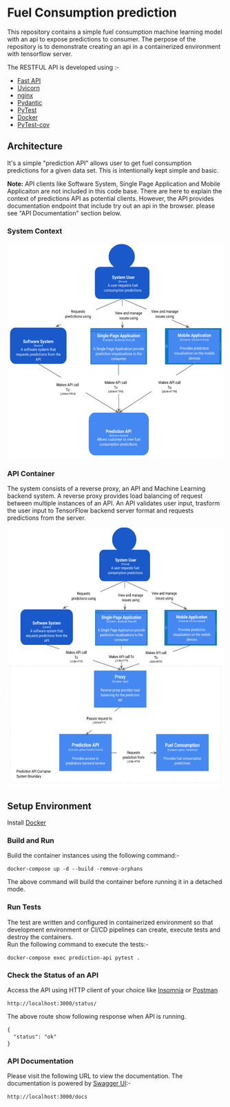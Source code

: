 # Fuel Consumption prediction
This repository contains a simple fuel consumption machine learning model with an api to expose predictions
to consumer. The perpose of the repository is to demonstrate creating an api in a containerized environment
with tensorflow server.

The RESTFUL API is developed using :-
* [Fast API](https://fastapi.tiangolo.com/)
* [Uvicorn](https://www.uvicorn.org/)
* [nginx](https://nginx.org/en/)
* [Pydantic](https://pydantic-docs.helpmanual.io/)
* [PyTest](https://docs.pytest.org/en/stable/)
* [Docker](https://www.docker.com/)
* [PyTest-cov](https://pypi.org/project/pytest-cov/)

## Architecture
It's a simple "prediction API" allows user to get fuel consumption predictions for a given data set. This is intentionally kept simple and basic. 

**Note:** API clients like Software System, Single Page Application and Mobile Applicaiton are not included in this code base. There are here to explain the context of predictions API as potential clients. However, the API provides documentation endpoint that include try out an api in the browser. please see "API Documentation" section below.

### System Context

<p align="center">
 <img width="600" height="500" src="./architecture/api_context.png">
</p>

### API Container

The system consists of a reverse proxy, an API and Machine Learning backend system. A reverse proxy provides load balancing of request between multiple instances of an API. An API validates user input, trasform the user input to TensorFlow backend server format and requests predictions from the server.


<p align="center">
 <img width="600" height="600" src="./architecture/api_container.png">
</p>

## Setup Environment
Install [Docker](https://www.docker.com/)

### Build and Run
Build the container instances using the following command:-

```
docker-compose up -d --build -remove-orphans
```
The above command will build the container before running it in a detached mode.

### Run Tests
The test are written and configured in containerized environment so that development environment or CI/CD pipelines can create, execute tests and destroy the containers.  
Run the following command to execute the tests:-

```
docker-compose exec prediction-api pytest .
```
### Check the Status of an API
Access the API using HTTP client of your choice like [Insomnia](https://insomnia.rest/) or [Postman](https://learning.postman.com/)

```
http://localhost:3000/status/
```
The above route show following response when API is running.

```
{
  "status": "ok"
}
```
### API Documentation
Please visit the following URL to view the documentation. The documentation is powered by [Swagger UI](https://swagger.io/tools/swagger-ui/):-

```
http://localhost:3000/docs
```


